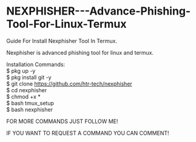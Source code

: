 # NEXPHISHER---Advance-Phishing-Tool-For-Linux-Termux

Guide For Install Nexphisher Tool In Termux.  

Nexphisher is advanced phishing tool for linux and termux.  

Installation Commands:  
$ pkg up -y  
$ pkg install git -y  
$ git clone https://github.com/htr-tech/nexphisher  
$ cd nexphisher  
$ chmod +x *  
$ bash tmux_setup  
$ bash nexphisher

FOR MORE COMMANDS JUST FOLLOW ME!

IF YOU WANT TO REQUEST A COMMAND YOU CAN COMMENT!
